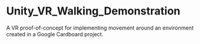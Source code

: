 # Unity_VR_Walking_Demonstration
A VR proof-of-concept for implementing movement around an environment created in a Google Cardboard project.
